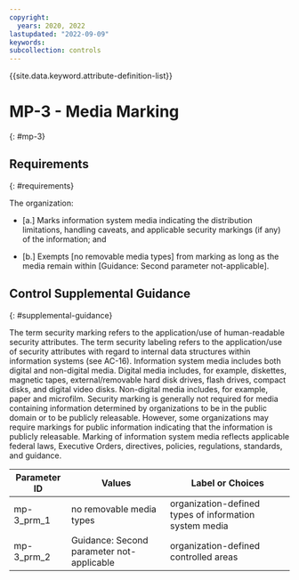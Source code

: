 ```yaml
---
copyright:
  years: 2020, 2022
lastupdated: "2022-09-09"
keywords: 
subcollection: controls
---
```


{{site.data.keyword.attribute-definition-list}}

# MP-3 - Media Marking
{: #mp-3}

## Requirements
{: #requirements}

The organization:

- \[a.\] Marks information system media indicating the distribution limitations, handling caveats, and applicable security markings (if any) of the information; and

- \[b.\] Exempts [no removable media types] from marking as long as the media remain within [Guidance: Second parameter not-applicable].

## Control Supplemental Guidance
{: #supplemental-guidance}

The term security marking refers to the application/use of human-readable security attributes. The term security labeling refers to the application/use of security attributes with regard to internal data structures within information systems (see AC-16). Information system media includes both digital and non-digital media. Digital media includes, for example, diskettes, magnetic tapes, external/removable hard disk drives, flash drives, compact disks, and digital video disks. Non-digital media includes, for example, paper and microfilm. Security marking is generally not required for media containing information determined by organizations to be in the public domain or to be publicly releasable. However, some organizations may require markings for public information indicating that the information is publicly releasable. Marking of information system media reflects applicable federal laws, Executive Orders, directives, policies, regulations, standards, and guidance.

| Parameter ID | Values | Label or Choices |
|---|---|---|
| mp-3_prm_1 | no removable media types | organization-defined types of information system media |
| mp-3_prm_2 | Guidance: Second parameter not-applicable | organization-defined controlled areas |


